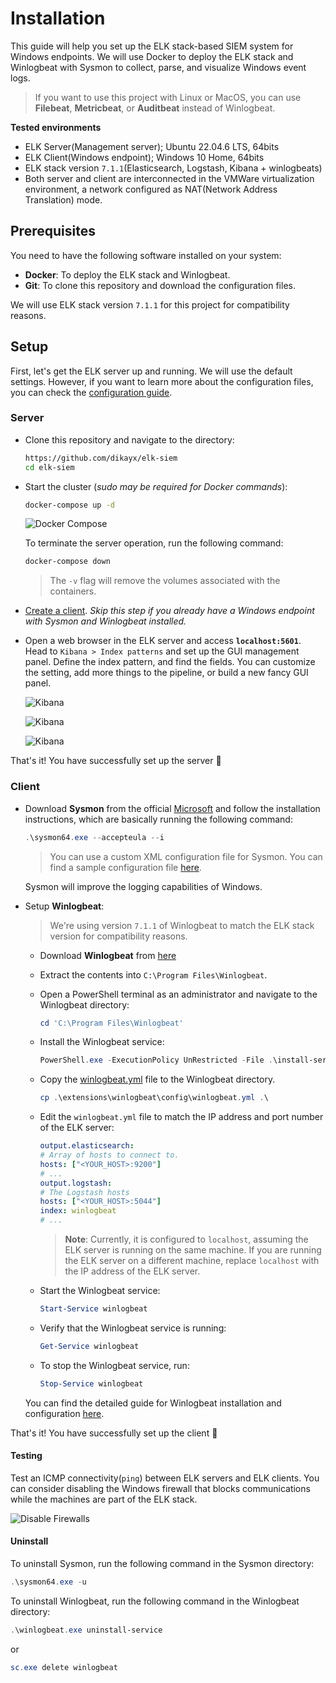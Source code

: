 # Installation

This guide will help you set up the ELK stack-based SIEM system for Windows endpoints. We will use Docker to deploy the ELK stack and Winlogbeat with Sysmon to collect, parse, and visualize Windows event logs.

> If you want to use this project with Linux or MacOS, you can use **Filebeat**, **Metricbeat**, or **Auditbeat** instead of Winlogbeat.

**Tested environments**

-   ELK Server(Management server); Ubuntu 22.04.6 LTS, 64bits
-   ELK Client(Windows endpoint); Windows 10 Home, 64bits
-   ELK stack version `7.1.1`(Elasticsearch, Logstash, Kibana + winlogbeats)
-   Both server and client are interconnected in the VMWare virtualization environment, a network configured as NAT(Network Address Translation) mode.

## Prerequisites

You need to have the following software installed on your system:

-   **Docker**: To deploy the ELK stack and Winlogbeat.
-   **Git**: To clone this repository and download the configuration files.

We will use ELK stack version `7.1.1` for this project for compatibility reasons.

## Setup

First, let's get the ELK server up and running. We will use the default settings. However, if you want to learn more about the configuration files, you can check the [configuration guide](./CONFIGURATION.md).

### Server

-   Clone this repository and navigate to the directory:

    ```bash
    https://github.com/dikayx/elk-siem
    cd elk-siem
    ```

-   Start the cluster (_sudo may be required for Docker commands_):

    ```bash
    docker-compose up -d
    ```

    ![Docker Compose](../_assets/docker_compose.png)

    To terminate the server operation, run the following command:

    ```bash
    docker-compose down
    ```

    > The `-v` flag will remove the volumes associated with the containers.

-   [Create a client](#client). _Skip this step if you already have a Windows endpoint with Sysmon and Winlogbeat installed._

-   Open a web browser in the ELK server and access **`localhost:5601`**. Head to `Kibana > Index patterns` and set up the GUI management panel. Define the index pattern, and find the fields. You can customize the setting, add more things to the pipeline, or build a new fancy GUI panel.

    ![Kibana](../_assets/kibana_run_1.png)

    ![Kibana](../_assets/kibana_run_1b.png)

    ![Kibana](../_assets/kibana_run_2.png)

That's it! You have successfully set up the server 🥳

### Client

-   Download **Sysmon** from the official [Microsoft](https://learn.microsoft.com/en-us/sysinternals/downloads/sysmon) and follow the installation instructions, which are basically running the following command:

    ```powershell
    .\sysmon64.exe --accepteula --i
    ```

    > You can use a custom XML configuration file for Sysmon. You can find a sample configuration file [here](https://github.com/SwiftOnSecurity/sysmon-config/blob/master/sysmonconfig-export.xml).

    Sysmon will improve the logging capabilities of Windows.

-   Setup **Winlogbeat**:

    > We're using version `7.1.1` of Winlogbeat to match the ELK stack version for compatibility reasons.

    -   Download **Winlogbeat** from [here](https://www.elastic.co/downloads/past-releases/winlogbeat-7-1-1)

    -   Extract the contents into `C:\Program Files\Winlogbeat`.

    -   Open a PowerShell terminal as an administrator and navigate to the Winlogbeat directory:

        ```powershell
        cd 'C:\Program Files\Winlogbeat'
        ```

    -   Install the Winlogbeat service:

        ```powershell
        PowerShell.exe -ExecutionPolicy UnRestricted -File .\install-service-winlogbeat.ps1
        ```

    -   Copy the [winlogbeat.yml](./extensions/winlogbeat/config/winlogbeat.yml) file to the Winlogbeat directory.

        ```powershell
        cp .\extensions\winlogbeat\config\winlogbeat.yml .\
        ```

    -   Edit the `winlogbeat.yml` file to match the IP address and port number of the ELK server:

        ```yml
        output.elasticsearch:
        # Array of hosts to connect to.
        hosts: ["<YOUR_HOST>:9200"]
        # ...
        output.logstash:
        # The Logstash hosts
        hosts: ["<YOUR_HOST>:5044"]
        index: winlogbeat
        # ...
        ```

        > **Note**: Currently, it is configured to `localhost`, assuming the ELK server is running on the same machine. If you are running the ELK server on a different machine, replace `localhost` with the IP address of the ELK server.

    -   Start the Winlogbeat service:

        ```powershell
        Start-Service winlogbeat
        ```

    -   Verify that the Winlogbeat service is running:

        ```powershell
        Get-Service winlogbeat
        ```

    -   To stop the Winlogbeat service, run:

        ```powershell
        Stop-Service winlogbeat
        ```

    You can find the detailed guide for Winlogbeat installation and configuration [here](https://www.elastic.co/guide/en/beats/winlogbeat/7.17/winlogbeat-installation-configuration.html).

That's it! You have successfully set up the client 🥳

#### Testing

Test an ICMP connectivity(`ping`) between ELK servers and ELK clients. You can consider disabling the Windows firewall that blocks communications while the machines are part of the ELK stack.

![Disable Firewalls](../_assets/disable_firewalls_win10.png)

#### Uninstall

To uninstall Sysmon, run the following command in the Sysmon directory:

```powershell
.\sysmon64.exe -u
```

To uninstall Winlogbeat, run the following command in the Winlogbeat directory:

```powershell
.\winlogbeat.exe uninstall-service
```

or

```powershell
sc.exe delete winlogbeat
```
